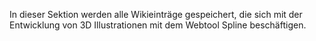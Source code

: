 In dieser Sektion werden alle Wikieinträge gespeichert, die sich mit der Entwicklung von 3D Illustrationen mit dem Webtool Spline beschäftigen.
